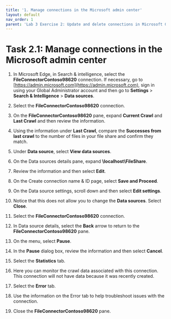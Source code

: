 ```yaml
---
title: '1. Manage connections in the Microsoft admin center'
layout: default
nav_order: 1
parent: 'Lab 3 Exercise 2: Update and delete connections in Microsoft Graph'
---
```


# Task 2.1: Manage connections in the Microsoft admin center

1. In Microsoft Edge, in Search & intelligence, select the **FileConnectorContoso98620** connection. 
    If necessary, go to [https://admin.microsoft.com](https://admin.microsoft.com), sign in using your Global Administrator account and then go to **Settings** > **Search & Intelligence** > **Data sources**.

1. Select the **FileConnectorContoso98620** connection.

1. On the **FileConnectorContoso98620** pane, expand **Current Crawl** and **Last Crawl** and then review the information.  

1. Using the information under **Last Crawl**, compare the **Successes from last crawl** to the number of files in your file share and confirm they match.

1. Under **Data source**, select **View data sources**.

1. On the Data sources details pane, expand **\\localhost\\FileShare**.

1. Review the information and then select **Edit**.

1. On the Create connection name & ID page, select **Save and Proceed**.

1. On the Data source settings, scroll down and then select **Edit settings**.

1. Notice that this does not allow you to change the **Data sources**. Select **Close**.

1. Select the **FileConnectorContoso98620** connection.

1. In Data source details, select the **Back** arrow to return to the **FileConnectorContoso98620** pane.

1. On the menu, select **Pause**.

1. In the **Pause** dialog box, review the information and then select **Cancel**.

1. Select the **Statistics** tab.

1. Here you can monitor the crawl data associated with this connection.  
    This connection will not have data because it was recently created.

1. Select the **Error** tab.

1. Use the information on the Error tab to help troubleshoot issues with the connection.

1. Close the **FileConnectorContoso98620** pane.
